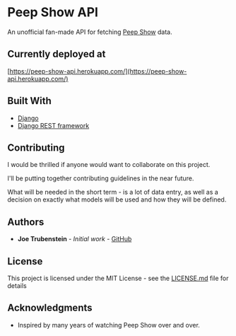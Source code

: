 # Peep Show API

An unofficial fan-made API for fetching [Peep Show](https://www.channel4.com/programmes/peep-show) data.

## Currently deployed at

[https://peep-show-api.herokuapp.com/](https://peep-show-api.herokuapp.com/)

## Built With

* [Django](https://www.djangoproject.com/) 
* [Django REST framework](https://www.django-rest-framework.org/) 

## Contributing

I would be thrilled if anyone would want to collaborate on this project.

I'll be putting together contributing guidelines in the near future.

What will be needed in the short term - is a lot of data entry, 
as well as a decision on exactly what models will be used and how they will be defined. 

## Authors

* **Joe Trubenstein** - *Initial work* - [GitHub](https://github.com/JoeTrubenstein)

## License

This project is licensed under the MIT License - see the [LICENSE.md](LICENSE.md) file for details

## Acknowledgments

* Inspired by many years of watching Peep Show over and over.

